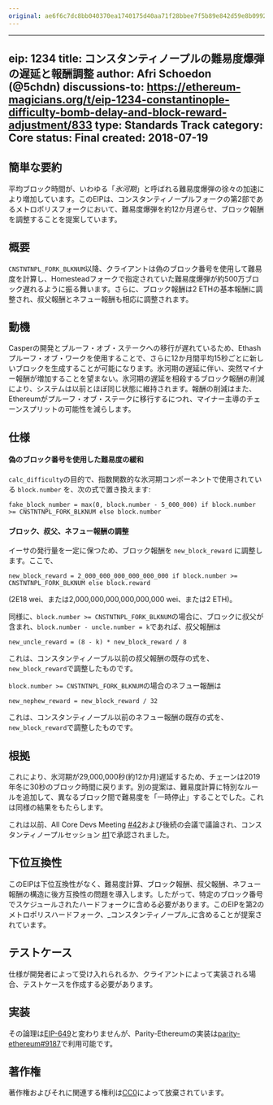 ```yaml
---
original: ae6f6c7dc8bb040370ea1740175d40aa71f28bbee7f5b89e842d59e8b099253c
---
```


---
eip: 1234
title: コンスタンティノープルの難易度爆弾の遅延と報酬調整
author: Afri Schoedon (@5chdn)
discussions-to: https://ethereum-magicians.org/t/eip-1234-constantinople-difficulty-bomb-delay-and-block-reward-adjustment/833
type: Standards Track
category: Core
status: Final
created: 2018-07-19
---

## 簡単な要約
平均ブロック時間が、いわゆる「_氷河期_」と呼ばれる難易度爆弾の徐々の加速により増加しています。このEIPは、コンスタンティノープルフォークの第2部であるメトロポリスフォークにおいて、難易度爆弾を約12か月遅らせ、ブロック報酬を調整することを提案しています。

## 概要
`CNSTNTNPL_FORK_BLKNUM`以降、クライアントは偽のブロック番号を使用して難易度を計算し、Homesteadフォークで指定されていた難易度爆弾が約500万ブロック遅れるように振る舞います。さらに、ブロック報酬は2 ETHの基本報酬に調整され、叔父報酬とネフュー報酬も相応に調整されます。

## 動機
Casperの開発とプルーフ・オブ・ステークへの移行が遅れているため、Ethashプルーフ・オブ・ワークを使用することで、さらに12か月間平均15秒ごとに新しいブロックを生成することが可能になります。氷河期の遅延に伴い、突然マイナー報酬が増加することを望まない。氷河期の遅延を相殺するブロック報酬の削減により、システムは以前とほぼ同じ状態に維持されます。報酬の削減はまた、Ethereumがプルーフ・オブ・ステークに移行するにつれ、マイナー主導のチェーンスプリットの可能性を減らします。

## 仕様
#### 偽のブロック番号を使用した難易度の緩和
`calc_difficulty`の目的で、指数関数的な氷河期コンポーネントで使用されている `block.number` を、次の式で置き換えます:

    fake_block_number = max(0, block.number - 5_000_000) if block.number >= CNSTNTNPL_FORK_BLKNUM else block.number

#### ブロック、叔父、ネフュー報酬の調整
イーサの発行量を一定に保つため、ブロック報酬を `new_block_reward` に調整します。ここで、

    new_block_reward = 2_000_000_000_000_000_000 if block.number >= CNSTNTNPL_FORK_BLKNUM else block.reward

(2E18 wei、または2,000,000,000,000,000,000 wei、または2 ETH)。

同様に、`block.number >= CNSTNTNPL_FORK_BLKNUM`の場合に、ブロックに叔父が含まれ、`block.number - uncle.number = k`であれば、叔父報酬は

    new_uncle_reward = (8 - k) * new_block_reward / 8

これは、コンスタンティノープル以前の叔父報酬の既存の式を、`new_block_reward`で調整したものです。

`block.number >= CNSTNTNPL_FORK_BLKNUM`の場合のネフュー報酬は

    new_nephew_reward = new_block_reward / 32

これは、コンスタンティノープル以前のネフュー報酬の既存の式を、`new_block_reward`で調整したものです。

## 根拠
これにより、氷河期が29,000,000秒(約12か月)遅延するため、チェーンは2019年冬に30秒のブロック時間に戻ります。別の提案は、難易度計算に特別なルールを追加して、異なるブロック間で難易度を「一時停止」することでした。これは同様の結果をもたらします。

これは以前、All Core Devs Meeting [#42](https://github.com/ethereum/pm/blob/master/All%20Core%20Devs%20Meetings/Meeting%2042.md)および後続の会議で議論され、コンスタンティノープルセッション [#1](https://github.com/ethereum/pm/issues/55)で承認されました。

## 下位互換性
このEIPは下位互換性がなく、難易度計算、ブロック報酬、叔父報酬、ネフュー報酬の構造に後方互換性の問題を導入します。したがって、特定のブロック番号でスケジュールされたハードフォークに含める必要があります。このEIPを第2のメトロポリスハードフォーク、_コンスタンティノープル_に含めることが提案されています。

## テストケース
仕様が開発者によって受け入れられるか、クライアントによって実装される場合、テストケースを作成する必要があります。

## 実装
その論理は[EIP-649](./eip-649.md)と変わりませんが、Parity-Ethereumの実装は[parity-ethereum#9187](https://github.com/paritytech/parity-ethereum/pull/9187)で利用可能です。

## 著作権
著作権およびそれに関連する権利は[CC0](../LICENSE.md)によって放棄されています。